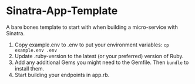 # Sinatra-App-Template
A bare bones template to start with when building a micro-service with Sinatra.


1. Copy example.env to .env to put your environment variables: `cp example.env .env`
2. Update .ruby-version to the latest (or your preferred) version of Ruby.
3. Add any additional Gems you might need to the Gemfile. Then `bundle` to install them.
4. Start building your endpoints in app.rb.
